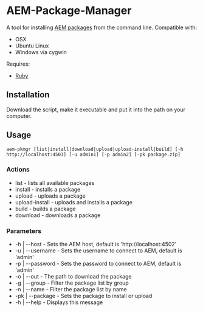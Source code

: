 # AEM-Package-Manager

A tool for installing [AEM packages](https://docs.adobe.com/docs/en/aem/6-0/administer/content/package-manager.html) from the command line. Compatible with:

 * OSX
 * Ubuntu Linux
 * Windows via cygwin

Requires:

* [Ruby](https://www.ruby-lang.org/en/downloads/)

## Installation

Download the script, make it executable and put it into the path on your computer.

## Usage

`aem-pkmgr [list|install|download|upload|upload-install|build] [-h http://localhost:4503] [-u admin1] [-p admin2] [-pk package.zip]`

### Actions

 * list            - lists all available packages
 * install         - installs a package
 * upload          - uploads a package
 * upload-install  - uploads and installs a package
 * build           - builds a package
 * download        - downloads a package

### Parameters

 * -h  | --host     - Sets the AEM host, default is 'http://localhost:4502'
 * -u  | --username - Sets the username to connect to AEM, default is 'admin'
 * -p  | --password - Sets the password to connect to AEM, default is 'admin'
 * -o  | --out      - The path to download the package
 * -g  | --group    - Filter the package list by group
 * -n  | --name     - Filter the package list by name
 * -pk | --package  - Sets the package to install or upload
 * -h  | --help     - Displays this message
